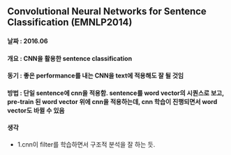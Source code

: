 ## Convolutional Neural Networks for Sentence Classification (EMNLP2014) ##

#### 날짜 : 2016.06 ####

#### 개요 : CNN을 활용한 sentence classification ####

#### 동기 : 좋은 performance를 내는 CNN을 text에 적용해도 잘 될 것임 ####

#### 방법 : 단일 sentence에 cnn을 적용함. sentence를 word vector의 시퀀스로 보고, pre-train 된 word vector 위에 cnn을 적용하는데, cnn 학습이 진행되면서 word vector도 바뀔 수 있음 ####

#### 생각 ####
- 1.cnn이 filter를 학습하면서 구조적 분석을 잘 하는 듯.
